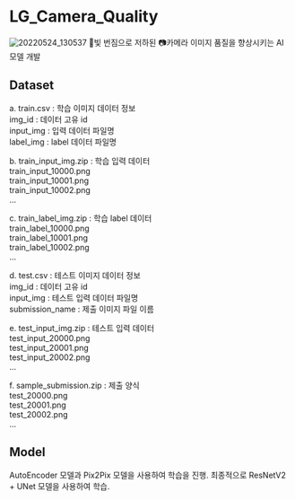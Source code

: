 # LG_Camera_Quality
![20220524_130537](https://user-images.githubusercontent.com/84311270/169976120-beefd4cb-9c09-4d84-be0b-90474ddec364.png)
🌟빛 번짐으로 저하된 📷카메라 이미지 품질을 향상시키는 AI 모델 개발

## Dataset
a. train.csv : 학습 이미지 데이터 정보  
img_id : 데이터 고유 id  
input_img : 입력 데이터 파일명  
label_img : label 데이터 파일명  

b. train_input_img.zip : 학습 입력 데이터  
train_input_10000.png  
train_input_10001.png  
train_input_10002.png  
...  

c. train_label_img.zip : 학습 label 데이터  
train_label_10000.png  
train_label_10001.png  
train_label_10002.png  
...  

d. test.csv : 테스트 이미지 데이터 정보  
img_id : 데이터 고유 id  
input_img : 테스트 입력 데이터 파일명  
submission_name : 제출 이미지 파일 이름  

e. test_input_img.zip : 테스트 입력 데이터  
test_input_20000.png  
test_input_20001.png  
test_input_20002.png  
...  

f. sample_submission.zip : 제출 양식  
test_20000.png  
test_20001.png  
test_20002.png  
...  

## Model
AutoEncoder 모델과 Pix2Pix 모델을 사용하여 학습을 진행. 최종적으로 ResNetV2 + UNet 모델을 사용하여 학습.
